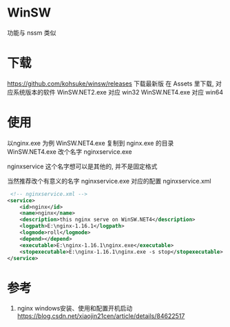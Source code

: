 # WinSW

功能与 nssm 类似
# 下载
https://github.com/kohsuke/winsw/releases 下载最新版
在 Assets 里下载, 对应系统版本的软件
WinSW.NET2.exe 对应 win32
WinSW.NET4.exe 对应 win64

# 使用

以nginx.exe 为例
WinSW.NET4.exe 复制到 nginx.exe 的目录
WinSW.NET4.exe 改个名字 nginxservice.exe

nginxservice 这个名字想可以是其他的, 并不是固定格式

当然推荐改个有意义的名字
nginxservice.exe 对应的配置 nginxservice.xml


```xml
 <!-- nginxservice.xml -->
<service>
	<id>nginx</id>
	<name>nginx</name>
	<description>this nginx serve on WinSW.NET4</description>
	<logpath>E:\nginx-1.16.1</logpath>
	<logmode>roll</logmode>
	<depend></depend>
	<executable>E:\nginx-1.16.1\nginx.exe</executable>
	<stopexecutable>E:\nginx-1.16.1\nginx.exe -s stop</stopexecutable>
</service>
```

# 参考
1. nginx windows安装、使用和配置开机启动
https://blog.csdn.net/xiaojin21cen/article/details/84622517

